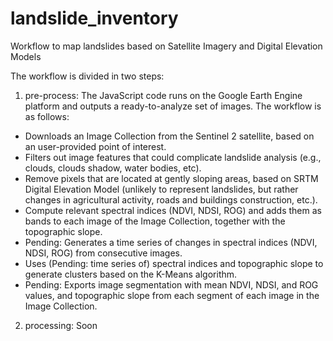 # landslide_inventory
Workflow to map landslides based on Satellite Imagery and Digital Elevation Models


The workflow is divided in two steps:

1. pre-process: The JavaScript code runs on the Google Earth Engine platform and outputs a ready-to-analyze set of images. The workflow is as follows:
- Downloads an Image Collection from the Sentinel 2 satellite, based on an user-provided point of interest.
- Filters out image features that could complicate landslide analysis (e.g., clouds, clouds shadow, water bodies, etc).
- Remove pixels that are located at gently sloping areas, based on SRTM Digital Elevation Model (unlikely to represent landslides, but rather changes in agricultural activity, roads and buildings construction, etc.).
- Compute relevant spectral indices (NDVI, NDSI, ROG) and adds them as bands to each image of the Image Collection, together with the topographic slope.
- Pending: Generates a time series of changes in spectral indices (NDVI, NDSI, ROG) from consecutive images.
- Uses (Pending: time series of) spectral indices and topographic slope to generate clusters based on the K-Means algorithm.
- Pending: Exports image segmentation with mean NDVI, NDSI, and ROG values, and topographic slope from each segment of each image in the Image Collection.

2. processing: Soon



